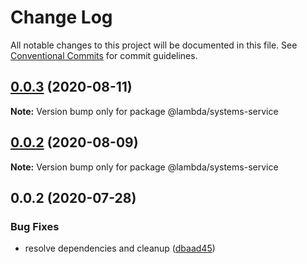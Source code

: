 # Change Log

All notable changes to this project will be documented in this file.
See [Conventional Commits](https://conventionalcommits.org) for commit guidelines.

## [0.0.3](https://git-codecommit.us-west-2.amazonaws.com/v1/repos/Deathstar/compare/@lambda/systems-service@0.0.2...@lambda/systems-service@0.0.3) (2020-08-11)

**Note:** Version bump only for package @lambda/systems-service





## [0.0.2](https://git-codecommit.us-west-2.amazonaws.com/v1/repos/Deathstar/compare/@lambda/systems-service@0.0.2...@lambda/systems-service@0.0.2) (2020-08-09)

**Note:** Version bump only for package @lambda/systems-service





## 0.0.2 (2020-07-28)


### Bug Fixes

* resolve dependencies and cleanup ([dbaad45](https://git-codecommit.us-west-2.amazonaws.com/v1/repos/Deathstar/commits/dbaad4561a93bfaf50b7246fd5a048912059df4f))

